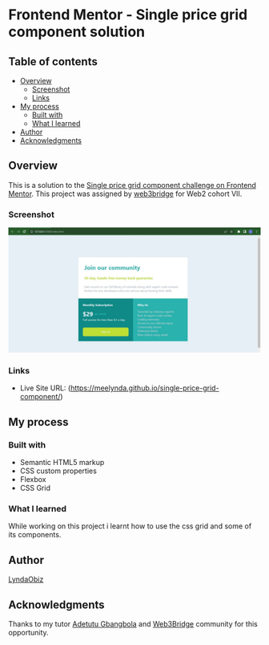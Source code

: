 # Frontend Mentor - Single price grid component solution

## Table of contents

- [Overview](#overview)
  - [Screenshot](#screenshot)
  - [Links](#links)
- [My process](#my-process)
  - [Built with](#built-with)
  - [What I learned](#what-i-learned)
- [Author](#author)
- [Acknowledgments](#acknowledgments)


## Overview

This is a solution to the [Single price grid component challenge on Frontend Mentor](https://www.frontendmentor.io/challenges/single-price-grid-component-5ce41129d0ff452fec5abbbc). This project was assigned by [web3bridge](https://www.web3bridge.com/) for Web2 cohort VII.

### Screenshot

![](./images/Screenshot.jpg)


### Links

- Live Site URL: (https://meelynda.github.io/single-price-grid-component/)

## My process

### Built with

- Semantic HTML5 markup
- CSS custom properties
- Flexbox
- CSS Grid

### What I learned

While working on this project i learnt how to use the css grid and some of its components. 
 
## Author

[LyndaObiz](https://www.twitter.com/LyndaObiz)

## Acknowledgments

Thanks to my tutor  [Adetutu Gbangbola](https://github.com/Adetutu777)  and  [Web3Bridge](https://www.web3bridge.com) community for this opportunity.
